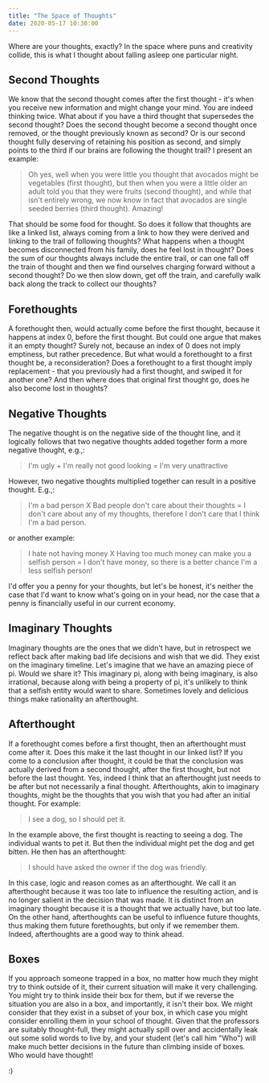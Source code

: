 ```yaml
---
title: "The Space of Thoughts"
date: 2020-05-17 10:30:00
---
```


Where are your thoughts, exactly? In the space where puns and creativity collide, this is what I thought
about falling asleep one particular night.

## Second Thoughts

We know that the second thought comes after the first thought - it's when you receive new information and might change your mind. You are indeed thinking twice. What about if you have a third thought that supersedes the
second thought? Does the second thought become a second thought once removed, or the thought previously known as second? Or is our second thought fully deserving of retaining his position as second, and simply points to the third if our brains
are following the thought trail? I present an example:

> Oh yes, well when you were little you thought that avocados might be vegetables (first thought), but then when you were a little older an adult told you that they were fruits (second thought), and while that isn't entirely wrong, we now know in fact that avocados are single seeded berries (third thought). Amazing!

That should be some food for thought. So does it follow that thoughts are like a linked list, always coming from a link to how they were derived and linking to the trail of following thoughts? What happens when a thought becomes disconnected from his family, does he feel lost in thought? Does the sum of our thoughts always include the entire trail, or can one fall off the train of thought and then we find ourselves charging forward without a second thought? Do we then slow down, get off the train,  and carefully walk back along the track to collect our thoughts?

## Forethoughts

A forethought then, would actually come before the first thought, because it happens at index 0, before the first thought. But could one argue that makes it an empty thought? Surely not, because an index of 0 does not imply emptiness, but rather precedence. But what would a forethought to a first thought be, a reconsideration? Does a forethought to a first thought imply replacement - that you previously had a first thought, and swiped it for another one? And then where does that original first thought go, does he also become lost in thoughts? 

## Negative Thoughts

The negative thought is on the negative side of the thought line, and it logically follows that two negative thoughts added together form a more negative thought, e.g.,:

> I'm ugly + I'm really not good looking = I'm very unattractive

However, two negative thoughts multiplied together can result in a positive thought. E.g.,:

> I'm a bad person X Bad people don't care about their thoughts = I don't care about any of my thoughts, therefore I don't care that I think I'm a bad person.

or another example:

> I hate not having money X Having too much money can make you a selfish person = I don't have money, so there is a better chance I'm a less selfish person!

I'd offer you a penny for your thoughts, but let's be honest, it's neither the case that I'd want to know what's going on in your head, nor the case that a penny is financially useful in our current economy. 

## Imaginary Thoughts

Imaginary thoughts are the ones that we didn't have, but in retrospect we reflect back after making bad life decisions and wish that we did. They exist on the imaginary timeline. Let's imagine that we have an amazing piece of pi. Would we share it? This imaginary pi, along with being imaginary, is also irrational, because along with being a property of pi, it's unlikely to think that a selfish entity would want to share. Sometimes lovely and delicious things make rationality an afterthought.

## Afterthought

If a forethought comes before a first thought, then an afterthought must come after it. Does this make it the last thought in our linked list? If you come to a conclusion after thought, it could be that the conclusion was actually derived from a second thought, after the first thought, but not before the last thought. Yes, indeed I think that an afterthought just needs to be after but not necessarily a final thought. Afterthoughts, akin to imaginary thoughts, might be the thoughts that you wish that you had after an initial thought. For example:

> I see a dog, so I should pet it.

In the example above, the first thought is reacting to seeing a dog. The individual wants to pet it. But then the individual might pet the dog and get bitten. He then has an afterthought:

> I should have asked the owner if the dog was friendly.

In this case, logic and reason comes as an afterthought. We call it an afterthought because it was too late to influence the resulting action, and is no longer salient in the decision that was made. It is distinct from an imaginary thought
because it is a thought that we actually have, but too late. On the other hand, afterthoughts can be useful to influence future thoughts, thus making them future forethoughts, but only if we remember them. Indeed, afterthoughts are a good way to think ahead.

## Boxes

If you approach someone trapped in a box, no matter how much they might try to think outside of it, their current situation will make it very challenging. You might try to think inside their box for them, but if we reverse the situation
you are also in a box, and importantly, it isn't their box. We might consider that they exist in a subset of your box,
in which case you might consider enrolling them in your school of thought. Given that the professors are suitably thought-full, they might actually spill over and accidentally leak out some solid words to live by, and your student (let's call him "Who") will make much better decisions in the future than climbing inside of boxes. Who would have thought!

:)
